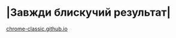 # |Завжди блискучий результат|

<a href="https://chrome-classic.github.io/">chrome-classic.github.io</a>

